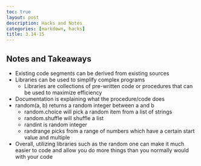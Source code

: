 ```yaml
---
toc: true
layout: post
description: Hacks and Notes
categories: [markdown, hacks]
title: 3.14-15
---
```


## Notes and Takeaways
- Existing code segments can be derived from existing sources
- Libraries can be used to simplify complex programs
    - Libraries are collections of pre-written code or procedures that can be used to maximize efficiency
- Documentation is explaining what the procedure/code does
- random(a, b) returns a random integer between a and b
    - random.choice will pick a random item from a list of strings
    - random.shuffle will shuffle a list
    - randint is random integer
    - randrange picks from a range of numbers which have a certain start value and multiple
- Overall, utilizing libraries such as the random one can make it much easier to code and allow you do more things than you normally would with your code